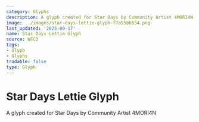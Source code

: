 ```yaml
---
category: Glyphs
description: A glyph created for Star Days by Community Artist 4MORI4N
image: ../images/star-days-lettie-glyph-f7a55bbb54.png
last_updated: '2025-09-17'
name: Star Days Lettie Glyph
source: WFCD
tags:
- Glyph
- Glyphs
tradable: false
type: Glyph
---
```


# Star Days Lettie Glyph

A glyph created for Star Days by Community Artist 4MORI4N

